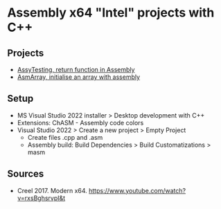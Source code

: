 # Assembly x64 "Intel" projects with C++

## Projects
- [AssyTesting, return function in Assembly]()
- [AsmArray, initialise an array with assembly]()



## Setup
- MS Visual Studio 2022 installer > Desktop development with C++
- Extensions: ChASM - Assembly code colors
- Visual Studio 2022 > Create a new project > Empty Project
	- Create files .cpp and .asm
	- Assembly build: Build Dependencies > Build Customatizations > masm

	
## Sources
- Creel 2017. Modern x64. https://www.youtube.com/watch?v=rxsBghsrvpI&t